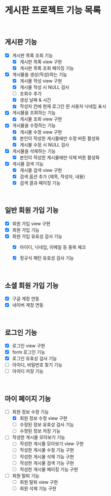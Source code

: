 # 게시판 프로젝트 기능 목록

<br>

## 게시판 기능
  - [X] 게시판 목록 조회 기능
    - [X] 게시판 목록 view 구현
    - [X] 게시판 목록 조회 페이징 기능

  - [X] 게시물을 생성(작성)하는 기능
    - [X] 게시물 작성 view 구현
    - [X] 게시물 작성 시 NULL 검사
    - [ ] 조회수 추가
    - [X] 생성 날짜 & 시간
    - [X] 작성자 칸에 현재 로그인 한 사용자 닉네임 표시
    
  - [X] 게시물을 조회하는 기능
    - [X] 게시물 조회 view 구현
    
  - [X] 게시물을 수정하는 기능
    - [X] 게시물 수정 view 구현
    - [X] 본인이 작성한 게시물에만 수정 버튼 활성화
    - [X] 게시물 수정 시 NULL 검사
    
  - [X] 게시물을 삭제하는 기능
    - [X] 본인이 작성한 게시물에만 삭제 버튼 활성화
  
  - [X] 게시물 검색 기능
    - [X] 게시물 검색 view 구현
    - [X] 검색 옵션 추가 (제목, 작성자, 내용)
    - [X] 검색 결과 페이징 기능
  
<br>

## 일반 회원 가입 기능
  - [X] 회원 가입 view 구현
  - [X] 회원 가입 기능
  - [X] 회원 가입 유효성 검사 기능
    - [X] 아이디, 닉네임, 이메일 등 중복 체크
    - [X] 정규식 패턴 유효성 검사 기능
    

<br>
  
## 소셜 회원 가입 기능
  - [X] 구글 계정 연동
  - [X] 네이버 계정 연동

<br>

## 로그인 기능
  - [X] 로그인 view 구현
  - [X] form 로그인 기능
  - [X] 로그인 유효성 검사 기능  
  - [ ] 아이디, 비밀번호 찾기 기능
  - [ ] 아이디 저장 기능
  
<br>

## 마이 페이지 기능
  - [ ] 회원 정보 수정 기능
    - [X] 회원 정보 수정 view 구현
    - [ ] 수정된 정보 유효성 검사 기능
    - [ ] 수정된 정보 저장 기능
    
  - [ ] 작성한 게시물 모아보기 기능
    - [ ] 작성한 게시물 모아보기 view 구현
    - [ ] 작성한 게시물 수정 기능 구현
    - [ ] 작성한 게시물 삭제 기능 구현
    - [ ] 작성한 게시물 검색 기능 구현
    - [ ] 작성한 게시물 페이징 기능 구현
    
  - [ ] 회원 탈퇴 기능
    - [ ] 회원 탈퇴 view 구현
    - [ ] 회원 삭제 기능 구현
